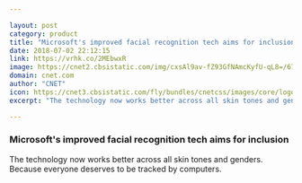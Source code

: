 ```yaml
---

layout: post
category: product
title: "Microsoft's improved facial recognition tech aims for inclusion"
date: 2018-07-02 22:12:15
link: https://vrhk.co/2MEbwxR
image: https://cnet2.cbsistatic.com/img/cxsAl9av-fZ93GfNAmcKyfU-qL8=/670x503/2016/06/15/ef472905-6f22-4d90-b464-94c8a9b90ae8/windows-hello.jpg
domain: cnet.com
author: "CNET"
icon: https://cnet3.cbsistatic.com/fly/bundles/cnetcss/images/core/logo_32.png
excerpt: "The technology now works better across all skin tones and genders. Because everyone deserves to be tracked by computers."

---
```


### Microsoft's improved facial recognition tech aims for inclusion

The technology now works better across all skin tones and genders. Because everyone deserves to be tracked by computers.